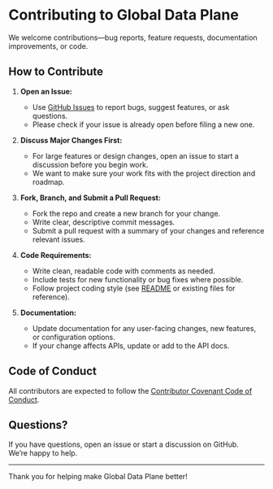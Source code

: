 # Contributing to Global Data Plane

We welcome contributions—bug reports, feature requests, documentation improvements, or code.

## How to Contribute

1. **Open an Issue:**  
   - Use [GitHub Issues](https://github.com/your-org/your-repo/issues) to report bugs, suggest features, or ask questions.
   - Please check if your issue is already open before filing a new one.

2. **Discuss Major Changes First:**  
   - For large features or design changes, open an issue to start a discussion before you begin work.
   - We want to make sure your work fits with the project direction and roadmap.

3. **Fork, Branch, and Submit a Pull Request:**  
   - Fork the repo and create a new branch for your change.
   - Write clear, descriptive commit messages.
   - Submit a pull request with a summary of your changes and reference relevant issues.

4. **Code Requirements:**  
   - Write clean, readable code with comments as needed.
   - Include tests for new functionality or bug fixes where possible.
   - Follow project coding style (see [README](README.md) or existing files for reference).

5. **Documentation:**  
   - Update documentation for any user-facing changes, new features, or configuration options.
   - If your change affects APIs, update or add to the API docs.

## Code of Conduct

All contributors are expected to follow the [Contributor Covenant Code of Conduct](https://www.contributor-covenant.org/version/2/1/code_of_conduct/).

## Questions?

If you have questions, open an issue or start a discussion on GitHub.  
We’re happy to help.

---

Thank you for helping make Global Data Plane better!


